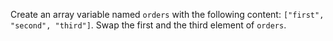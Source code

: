 Create an array variable named `orders` with the following content: `["first", "second", "third"]`.
Swap the first and the third element of `orders`.

